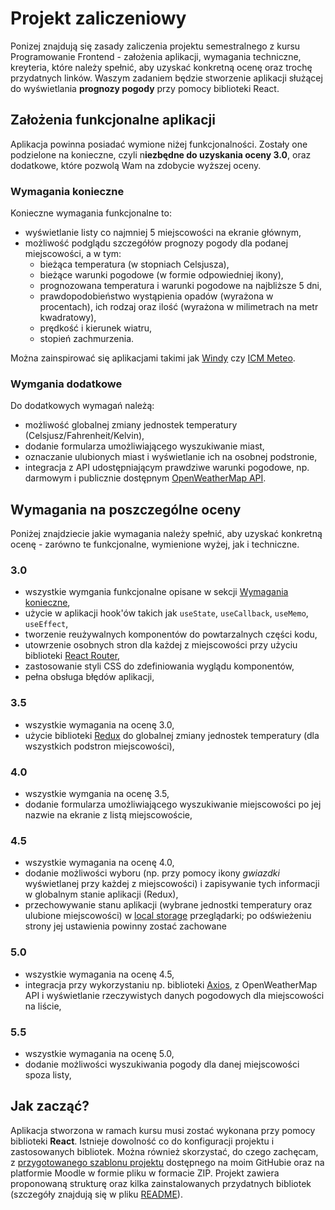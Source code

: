 # Projekt zaliczeniowy

Ponizej znajdują się zasady zaliczenia projektu semestralnego z kursu Programowanie Frontend - założenia aplikacji, wymagania techniczne, kreyteria, które należy spełnić, aby uzyskać konkretną ocenę oraz trochę przydatnych linków. Waszym zadaniem będzie stworzenie aplikacji służącej do wyświetlania **prognozy pogody** przy pomocy biblioteki React.

## Założenia funkcjonalne aplikacji

Aplikacja powinna posiadać wymione niżej funkcjonalności. Zostały one podzielone na konieczne, czyli n**iezbędne do uzyskania oceny 3.0**, oraz dodatkowe, które pozwolą Wam na zdobycie wyższej oceny. 

### Wymagania konieczne

Konieczne wymagania funkcjonalne to:

* wyświetlanie listy co najmniej 5 miejscowości na ekranie głównym,
* możliwość podglądu szczegółów prognozy pogody dla podanej miejscowości, a w tym:
  * bieżąca temperatura (w stopniach Celsjusza),
  * bieżące warunki pogodowe (w formie odpowiedniej ikony),
  * prognozowana temperatura i warunki pogodowe na najbliższe 5 dni,
  * prawdopodobieństwo wystąpienia opadów (wyrażona w procentach), ich rodzaj oraz ilość (wyrażona w milimetrach na metr kwadratowy),
  * prędkość i kierunek wiatru,
  * stopień zachmurzenia.

Można zainspirować się aplikacjami takimi jak [Windy](https://www.windy.com/) czy [ICM Meteo](https://www.meteo.pl/). 

### Wymgania dodatkowe

Do dodatkowych wymagań należą:

* możliwość globalnej zmiany jednostek temperatury (Celsjusz/Fahrenheit/Kelvin),
* dodanie formularza umożliwiającego wyszukiwanie miast,
* oznaczanie ulubionych miast i wyświetlanie ich na osobnej podstronie,
* integracja z API udostępniającym prawdziwe warunki pogodowe, np. darmowym i publicznie dostępnym [OpenWeatherMap API](https://openweathermap.org/api).

## Wymagania na poszczególne oceny

Poniżej znajdziecie jakie wymagania należy spełnić, aby uzyskać konkretną ocenę - zarówno te funkcjonalne, wymienione wyżej, jak i techniczne.

### 3.0

* wszystkie wymgania funkcjonalne opisane w sekcji [Wymagania konieczne](#wymagania-konieczne),
* użycie w aplikacji hook'ów takich jak `useState`, `useCallback`, `useMemo`, `useEffect`,
* tworzenie reużywalnych komponentów do powtarzalnych części kodu,
* utowrzenie osobnych stron dla każdej z miejscowości przy użyciu biblioteki [React Router](https://reactrouter.com/en/main),
* zastosowanie styli CSS do zdefiniowania wyglądu komponentów,
* pełna obsługa błędów aplikacji,

### 3.5

* wszystkie wymagania na ocenę 3.0,
* użycie biblioteki [Redux](https://react-redux.js.org/) do globalnej zmiany jednostek temperatury (dla wszystkich podstron miejscowości),

### 4.0

* wszystkie wymgania na ocenę 3.5,
* dodanie formularza umożliwiającego wyszukiwanie miejscowości po jej nazwie na ekranie z listą miejscowoście,

### 4.5

* wszystkie wymagania na ocenę 4.0,
* dodanie możliwości wyboru (np. przy pomocy ikony *gwiazdki* wyświetlanej przy każdej z miejscowości) i zapisywanie tych informacji w globalnym stanie aplikacji (Redux),
* przechowywanie stanu aplikacji (wybrane jednostki temperatury oraz ulubione miejscowości) w [local storage](https://developer.mozilla.org/en-US/docs/Web/API/Window/localStorage) przeglądarki; po odświeżeniu strony jej ustawienia powinny zostać zachowane

### 5.0

* wszystkie wymagania na ocenę 4.5,
* integracja przy wykorzystaniu np. biblioteki [Axios](https://github.com/axios/axios), z OpenWeatherMap API i wyświetlanie rzeczywistych danych pogodowych dla miejscowości na liście,

### 5.5

* wszystkie wymagania na ocenę 5.0,
* dodanie możliwości wyszukiwania pogody dla danej miejscowości spoza listy,


## Jak zacząć?

Aplikacja stworzona w ramach kursu musi zostać wykonana przy pomocy biblioteki **React**. Istnieje dowolność co do konfiguracji projektu i zastosowanych bibliotek. Można również skorzystać, do czego zachęcam, z [przygotowanego szablonu projektu](https://github.com/JakubGogola-IDENTT/dsw-frontend-autumn-2024) dostępnego na moim GitHubie oraz na platformie Moodle w formie pliku w formacie ZIP. Projekt zawiera proponowaną strukturę oraz kilka zainstalowanych przydatnych bibliotek (szczegóły znajdują się w pliku [README](https://github.com/JakubGogola-IDENTT/dsw-frontend-autumn-2024/blob/main/README.md)).

